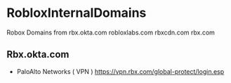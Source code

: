 # RobloxInternalDomains
Robox Domains from rbx.okta.com robloxlabs.com rbxcdn.com rbx.com



## Rbx.okta.com
+ PaloAlto Networks ( VPN ) https://vpn.rbx.com/global-protect/login.esp

